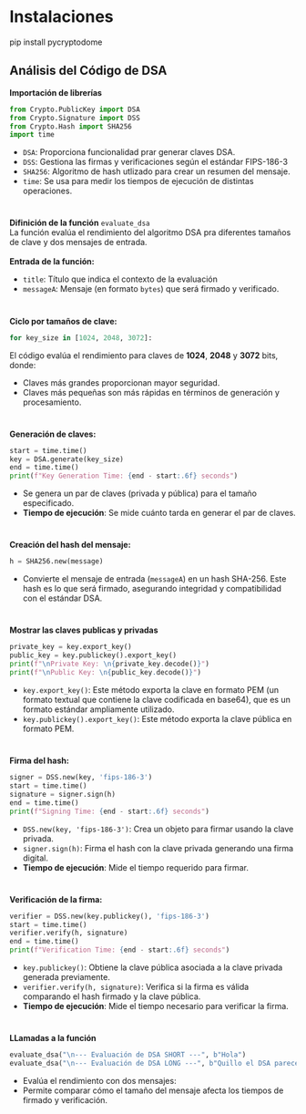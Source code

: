 # Instalaciones
pip install pycryptodome

## Análisis del Código de DSA
**Importación de librerías**
``` py
from Crypto.PublicKey import DSA
from Crypto.Signature import DSS
from Crypto.Hash import SHA256
import time
```
- `DSA`: Proporciona funcionalidad prar generar claves DSA.
- `DSS`: Gestiona las firmas y verificaciones según el estándar FIPS-186-3
- `SHA256`: Algoritmo de hash utlizado para crear un resumen del mensaje.
- `time`: Se usa para medir los tiempos de ejecución de distintas operaciones.
#
**Difinición de la función** `evaluate_dsa`<br>
La función evalúa el rendimiento del algoritmo DSA pra diferentes tamaños de clave y dos mensajes de entrada.<br><br>
**Entrada de la función:**<br>
- `title`: Título que indica el contexto de la evaluación
- `messageA`: Mensaje (en formato `bytes`) que será firmado y verificado.
#
**Ciclo por tamaños de clave:**
```py
for key_size in [1024, 2048, 3072]:
```
El código evalúa el rendimiento para claves de **1024**, **2048** y **3072** bits, donde:
- Claves más grandes proporcionan mayor seguridad.
- Claves más pequeñas son más rápidas en términos de generación y procesamiento.
#
**Generación de claves:**
```py
start = time.time()
key = DSA.generate(key_size)
end = time.time()
print(f"Key Generation Time: {end - start:.6f} seconds")
```
- Se genera un par de claves (privada y pública) para el tamaño especificado.
- **Tiempo de ejecución**: Se mide cuánto tarda en generar el par de claves.
#
**Creación del hash del mensaje:**
```py
h = SHA256.new(message)
```
- Convierte el mensaje de entrada (`messageA`) en un hash SHA-256. Este hash es lo que será firmado, asegurando integridad y compatibilidad con el estándar DSA.
#
**Mostrar las claves publicas y privadas**
```py
private_key = key.export_key()
public_key = key.publickey().export_key()
print(f"\nPrivate Key: \n{private_key.decode()}")
print(f"\nPublic Key: \n{public_key.decode()}")
```
- `key.export_key()`: Este método exporta la clave en formato PEM (un formato textual que contiene la clave codificada en base64), que es un formato estándar ampliamente utilizado.
- `key.publickey().export_key()`: Este método exporta la clave pública en formato PEM.
#
**Firma del hash:**
```py
signer = DSS.new(key, 'fips-186-3')
start = time.time()
signature = signer.sign(h)
end = time.time()
print(f"Signing Time: {end - start:.6f} seconds")
```
- `DSS.new(key, 'fips-186-3')`: Crea un objeto para firmar usando la clave privada.
- `signer.sign(h)`: Firma el hash con la clave privada generando una firma digital.
- **Tiempo de ejecución**: Mide el tiempo requerido para firmar.
#
**Verificación de la firma:**
```py
verifier = DSS.new(key.publickey(), 'fips-186-3')
start = time.time()
verifier.verify(h, signature)
end = time.time()
print(f"Verification Time: {end - start:.6f} seconds")
```
- `key.publickey()`: Obtiene la clave pública asociada a la clave privada generada previamente.
- `verifier.verify(h, signature)`: Verifica si la firma es válida comparando el hash firmado y la clave pública.
- **Tiempo de ejecución**: Mide el tiempo necesario para verificar la firma.
#
**LLamadas a la función**
```py
evaluate_dsa("\n--- Evaluación de DSA SHORT ---", b"Hola")
evaluate_dsa("\n--- Evaluación de DSA LONG ---", b"Quillo el DSA parece que esta mas guapo")
```
- Evalúa el rendimiento con dos mensajes:
- Permite comparar cómo el tamaño del mensaje afecta los tiempos de firmado y verificación.